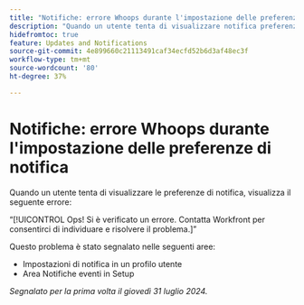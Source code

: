 ```yaml
---
title: "Notifiche: errore Whoops durante l'impostazione delle preferenze di notifica"
description: "Quando un utente tenta di visualizzare notifica preferenze, vede un errore."
hidefromtoc: true
feature: Updates and Notifications
source-git-commit: 4e899660c21113491caf34ecfd52b6d3af48ec3f
workflow-type: tm+mt
source-wordcount: '80'
ht-degree: 37%

---
```



# Notifiche: errore Whoops durante l&#39;impostazione delle preferenze di notifica

Quando un utente tenta di visualizzare le preferenze di notifica, visualizza il seguente errore:

“[!UICONTROL Ops! Si è verificato un errore. Contatta Workfront per consentirci di individuare e risolvere il problema.]”

Questo problema è stato segnalato nelle seguenti aree:

* Impostazioni di notifica in un profilo utente
* Area Notifiche eventi in Setup

_Segnalato per la prima volta il giovedì 31 luglio 2024._
